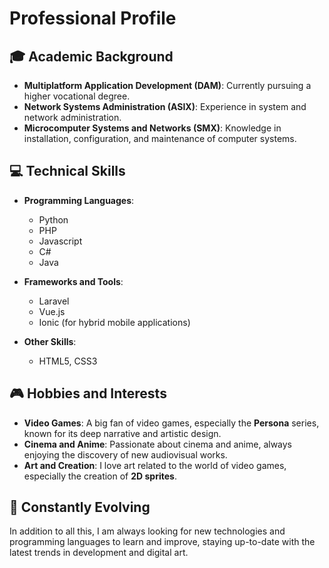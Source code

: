 # Professional Profile

## 🎓 Academic Background
- **Multiplatform Application Development (DAM)**: Currently pursuing a higher vocational degree.
- **Network Systems Administration (ASIX)**: Experience in system and network administration.
- **Microcomputer Systems and Networks (SMX)**: Knowledge in installation, configuration, and maintenance of computer systems.

## 💻 Technical Skills

- **Programming Languages**:
    - Python
    - PHP
    - Javascript
    - C#
    - Java

- **Frameworks and Tools**:
    - Laravel
    - Vue.js
    - Ionic (for hybrid mobile applications)

- **Other Skills**:
    - HTML5, CSS3

## 🎮 Hobbies and Interests

- **Video Games**: A big fan of video games, especially the **Persona** series, known for its deep narrative and artistic design.
- **Cinema and Anime**: Passionate about cinema and anime, always enjoying the discovery of new audiovisual works.
- **Art and Creation**: I love art related to the world of video games, especially the creation of **2D sprites**.

## 🌱 Constantly Evolving
In addition to all this, I am always looking for new technologies and programming languages to learn and improve, staying up-to-date with the latest trends in development and digital art.
